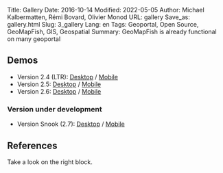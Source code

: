 Title: Gallery
Date: 2016-10-14
Modified: 2022-05-05
Author: Michael Kalbermatten, Rémi Bovard, Olivier Monod
URL: gallery
Save_as: gallery.html
Slug: 3_gallery
Lang: en
Tags: Geoportal, Open Source, GeoMapFish, GIS, Geospatial
Summary: GeoMapFish is already functional on many geoportal

## Demos

* Version 2.4 (LTR): [Desktop](https://geomapfish-demo-2-4.camptocamp.com/?lang=en) / [Mobile](https://geomapfish-demo-2-4.camptocamp.com/mobile?lang=en)
* Version 2.5: [Desktop](https://geomapfish-demo-2-5.camptocamp.com/?lang=en) / [Mobile](https://geomapfish-demo-2-5.camptocamp.com/mobile?lang=en)
* Version 2.6: [Desktop](https://geomapfish-demo-2-6.camptocamp.com/?lang=en) / [Mobile](https://geomapfish-demo-2-6.camptocamp.com/mobile?lang=en)

### Version under development

* Version Snook (2.7): [Desktop](https://geomapfish-demo-2-7.camptocamp.com/?lang=en) / [Mobile](https://geomapfish-demo-2-7.camptocamp.com/mobile?lang=en)

## References

Take a look on the right block.
